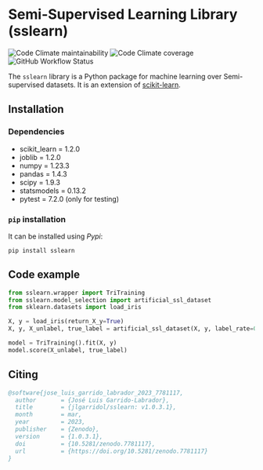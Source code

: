 Semi-Supervised Learning Library (sslearn)
===

![Code Climate maintainability](https://img.shields.io/codeclimate/maintainability-percentage/jlgarridol/sslearn) ![Code Climate coverage](https://img.shields.io/codeclimate/coverage/jlgarridol/sslearn) ![GitHub Workflow Status](https://img.shields.io/github/actions/workflow/status/jlgarridol/sslearn/python-package.yml)

The `sslearn` library is a Python package for machine learning over Semi-supervised datasets. It is an extension of [scikit-learn](https://github.com/scikit-learn/scikit-learn).

Installation
---
### Dependencies

* scikit_learn = 1.2.0
* joblib = 1.2.0
* numpy = 1.23.3
* pandas = 1.4.3
* scipy = 1.9.3
* statsmodels = 0.13.2
* pytest = 7.2.0 (only for testing)

### `pip` installation

It can be installed using *Pypi*:

    pip install sslearn

Code example
---
```python
from sslearn.wrapper import TriTraining
from sslearn.model_selection import artificial_ssl_dataset
from sklearn.datasets import load_iris

X, y = load_iris(return_X_y=True)
X, y, X_unlabel, true_label = artificial_ssl_dataset(X, y, label_rate=0.1)

model = TriTraining().fit(X, y)
model.score(X_unlabel, true_label)
```

Citing
---
```bibtex
@software{jose_luis_garrido_labrador_2023_7781117,
  author       = {José Luis Garrido-Labrador},
  title        = {jlgarridol/sslearn: v1.0.3.1},
  month        = mar,
  year         = 2023,
  publisher    = {Zenodo},
  version      = {1.0.3.1},
  doi          = {10.5281/zenodo.7781117},
  url          = {https://doi.org/10.5281/zenodo.7781117}
}
```
